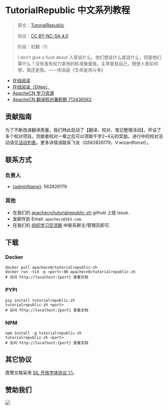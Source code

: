# TutorialRepublic 中文系列教程

> 原文：[TutorialRepublic](https://www.tutorialrepublic.com/)
> 
> 协议：[CC BY-NC-SA 4.0](http://creativecommons.org/licenses/by-nc-sa/4.0/)
> 
> 阶段：机翻（1）
> 
> I don't give a fuck about 人家说什么。他们想说什么就说什么，但是他们算什么？没有谁有权力拿他的标准衡量我。主宰是我自己，随便人家如何想，我还是我。——宋岳庭《生命是场斗争》 

* [在线阅读](https://trp.apachecn.org)
* [在线阅读（Gitee）](https://apachecn.gitee.io/doc-template/)
* [ApacheCN 学习资源](http://docs.apachecn.org/)
* [ApacheCN 翻译校对兼职群 713436582](https://jq.qq.com/?_wv=1027&k=VSNtgpjb)

## 贡献指南

为了不断改进翻译质量，我们特此启动了【翻译、校对、笔记整理活动】，开设了多个校对项目。贡献者校对一章之后可以领取千字2\~4元的奖励。进行中的校对活动请见[活动列表](https://home.apachecn.org/#/docs/activity/docs-activity)。更多详情请联系飞龙（Q562826179，V:wizardforcel）。

## 联系方式

### 负责人

* [{adminName}](https://github.com/wizardforcel): 562826179

### 其他

*   在我们的 [apachecn/tutorialrepublic-zh](https://github.com/apachecn/tutorialrepublic-zh) github 上提 issue.
*   发邮件到 Email: `apachecn@163.com`.
*   在我们的 [组织学习交流群](https://www.apachecn.org/#/docs/join) 中联系群主/管理员即可.

## 下载

### Docker

```
docker pull apachecn0/tutorialrepublic-zh
docker run -tid -p <port>:80 apachecn0/tutorialrepublic-zh
# 访问 http://localhost:{port} 查看文档
```

### PYPI

```
pip install tutorialrepublic-zh
tutorialrepublic-zh <port>
# 访问 http://localhost:{port} 查看文档
```

### NPM

```
npm install -g tutorialrepublic-zh
tutorialrepublic-zh <port>
# 访问 http://localhost:{port} 查看文档
```

## 其它协议

霞鹜文楷采用 [SIL 开放字体协议 1.1](https://github.com/lxgw/LxgwWenKai/blob/main/SIL_Open_Font_License_1.1.txt)。

## 赞助我们

![](http://data.apachecn.org/img/about/donate.jpg)
